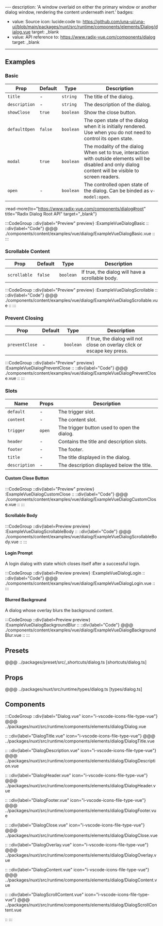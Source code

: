 --- description: 'A window overlaid on either the primary window or another dialog window, rendering the content underneath inert.'
badges:
  - value: Source
    icon: lucide:code
    to: https://github.com/una-ui/una-ui/blob/main/packages/nuxt/src/runtime/components/elements/Dialog/dialog.vue
    target: _blank
  - value: API reference
    to: https://www.radix-vue.com/components/dialog
    target: _blank
---

## Examples

### Basic

| Prop          | Default | Type      | Description                                                                                                                                                |
| ------------- | ------- | --------- | ---------------------------------------------------------------------------------------------------------------------------------------------------------- |
| `title`       | -       | `string`  | The title of the dialog.                                                                                                                                   |
| `description` | -       | `string`  | The description of the dialog.                                                                                                                             |
| `showClose`   | `true`  | `boolean` | Show the close button.                                                                                                                                     |
| `defaultOpen` | `false` | `boolean` | The open state of the dialog when it is initially rendered. Use when you do not need to control its open state.                                            |
| `modal`       | `true`  | `boolean` | The modality of the dialog When set to true, interaction with outside elements will be disabled and only dialog content will be visible to screen readers. |
| `open`        | -       | `boolean` | The controlled open state of the dialog. Can be binded as `v-model:open`.                                                                                  |

:read-more{to="https://www.radix-vue.com/components/dialog#root" title="Radix Dialog Root API" target="_blank"}

:::CodeGroup
::div{label="Preview" preview}
  :ExampleVueDialogBasic
::
::div{label="Code"}
@@@ ./components/content/examples/vue/dialog/ExampleVueDialogBasic.vue
::
:::

### Scrollable Content

| Prop         | Default | Type      | Description                                      |
| ------------ | ------- | --------- | ------------------------------------------------ |
| `scrollable` | `false` | `boolean` | If true, the dialog will have a scrollable body. |

:::CodeGroup
::div{label="Preview" preview}
  :ExampleVueDialogScrollable
::
::div{label="Code"}
@@@ ./components/content/examples/vue/dialog/ExampleVueDialogScrollable.vue
::
:::

### Prevent Closing

| Prop           | Default | Type      | Description                                                              |
| -------------- | ------- | --------- | ------------------------------------------------------------------------ |
| `preventClose` | -       | `boolean` | If true, the dialog will not close on overlay click or escape key press. |

:::CodeGroup
::div{label="Preview" preview}
  :ExampleVueDialogPreventClose
::
::div{label="Code"}
@@@ ./components/content/examples/vue/dialog/ExampleVueDialogPreventClose.vue
::
:::

### Slots

| Name          | Props  | Description                                 |
| ------------- | ------ | ------------------------------------------- |
| `default`     | -      | The trigger slot.                           |
| `content`     | -      | The content slot.                           |
| `trigger`     | `open` | The trigger button used to open the dialog. |
| `header`      | -      | Contains the title and description slots.   |
| `footer`      | -      | The footer.                                 |
| `title`       | -      | The title displayed in the dialog.          |
| `description` | -      | The description displayed below the title.  |


#### Custom Close Button

:::CodeGroup
::div{label="Preview" preview}
  :ExampleVueDialogCustomClose
::
::div{label="Code"}
@@@ ./components/content/examples/vue/dialog/ExampleVueDialogCustomClose.vue
::
:::

#### Scrollable Body

:::CodeGroup
::div{label=Preview preview}
  :ExampleVueDialogScrollableBody
::
::div{label="Code"}
@@@ ./components/content/examples/vue/dialog/ExampleVueDialogScrollableBody.vue
::
:::

#### Login Prompt

A login dialog with state which closes itself after a successful login.

:::CodeGroup
::div{label=Preview preview}
  :ExampleVueDialogLogin
::
::div{label="Code"}
@@@ ./components/content/examples/vue/dialog/ExampleVueDialogLogin.vue
::
:::

#### Blurred Background

A dialog whose overlay blurs the background content.

:::CodeGroup
::div{label=Preview preview}
  :ExampleVueDialogBackgroundBlur
::
::div{label="Code"}
@@@ ./components/content/examples/vue/dialog/ExampleVueDialogBackgroundBlur.vue
::
:::

## Presets

@@@ ../packages/preset/src/_shortcuts/dialog.ts [shortcuts/dialog.ts]

## Props

@@@ ../packages/nuxt/src/runtime/types/dialog.ts [types/dialog.ts]

## Components

:::CodeGroup
::div{label="Dialog.vue" icon="i-vscode-icons-file-type-vue"}
@@@ ../packages/nuxt/src/runtime/components/elements/dialog/Dialog.vue

::
::div{label="DialogTitle.vue" icon="i-vscode-icons-file-type-vue"}
@@@ ../packages/nuxt/src/runtime/components/elements/dialog/DialogTitle.vue

::
::div{label="DialogDescription.vue" icon="i-vscode-icons-file-type-vue"}
@@@ ../packages/nuxt/src/runtime/components/elements/dialog/DialogDescription.vue

::
::div{label="DialogHeader.vue" icon="i-vscode-icons-file-type-vue"}
@@@ ../packages/nuxt/src/runtime/components/elements/dialog/DialogHeader.vue

::
::div{label="DialogFooter.vue" icon="i-vscode-icons-file-type-vue"}
@@@ ../packages/nuxt/src/runtime/components/elements/dialog/DialogFooter.vue

::
::div{label="DialogClose.vue" icon="i-vscode-icons-file-type-vue"}
@@@ ../packages/nuxt/src/runtime/components/elements/dialog/DialogClose.vue

::
::div{label="DialogOverlay.vue" icon="i-vscode-icons-file-type-vue"}
@@@ ../packages/nuxt/src/runtime/components/elements/dialog/DialogOverlay.vue

::
::div{label="DialogContent.vue" icon="i-vscode-icons-file-type-vue"}
@@@ ../packages/nuxt/src/runtime/components/elements/dialog/DialogContent.vue

::
::div{label="DialogScrollContent.vue" icon="i-vscode-icons-file-type-vue"}
@@@ ../packages/nuxt/src/runtime/components/elements/dialog/DialogScrollContent.vue

::
:::
